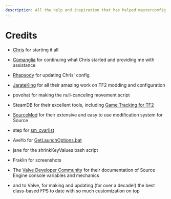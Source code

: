 ```yaml
---
description: All the help and inspiration that has helped mastercomfig be even better.
...
```


# Credits

* [Chris](https://chrisdown.name/tf2/) for starting it all

* [Comanglia](https://www.teamfortress.tv/25328/comanglias-config-fps-guide) for
  continuing what Chris started and providing me with assistance

* [Rhapsody](https://rhapsodysl.github.io/perfconfig/) for updating Chris' config

* [JarateKing](https://github.com/JarateKing) for all their amazing work on TF2 modding and configuration

* povohat for making the null-canceling movement script

* SteamDB for their excellent tools, including [Game Tracking for TF2](https://github.com/SteamDatabase/GameTracking-TF2)

* [SourceMod](https://www.sourcemod.net/credits.php) for their extensive and easy to use modification system for Source

* step for [sm_cvarlist](https://forums.alliedmods.net/showthread.php?p=1298262)

* AveYo for [GetLaunchOptions.bat](https://pastebin.com/bhQrywES)

* jane for the shrinkKeyValues bash script

* Fraklin for screenshots

* The [Valve Developer Community](https://developer.valvesoftware.com/wiki/Main_Page)
  for their documentation of Source Engine console variables and mechanics

* and to Valve, for making and updating (for over a decade!) the best class-based FPS to date with so
  much customization on top
